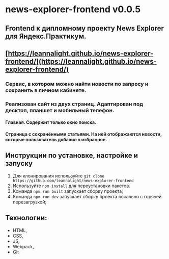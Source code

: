 # news-explorer-frontend v0.0.5

## Frontend к дипломному проекту News Explorer для Яндекс.Практикум.

## [https://leannalight.github.io/news-explorer-frontend/](https://leannalight.github.io/news-explorer-frontend/)

### Cервис, в котором можно найти новости по запросу и сохранить в личном кабинете.
### Реализован сайт из двух страниц. Адаптирован под десктоп, планшет и мобильный телефон.
#### Главная. Содержит только окно поиска.
#### Страница с сохранёнными статьями. На ней отображаются новости, которые пользователь добавил в избранное.

## Инструкции по установке, настройке и запуску
1. Для клонирования используйте ```git clone https://github.com/leannalight/news-explorer-frontend```
2. Используйте ```npm install``` для переустановки пакетов.
3. Команда ```npm run built``` запускает сборку проекта;
4. Команда ```npm run dev``` запускает сборку проекта локально с горячей перезагрузкой;

## Технологии:
- HTML,
- CSS,
- JS,
- Webpack,
- Git
